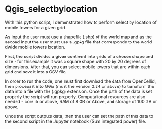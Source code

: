 # Qgis_selectbylocation

With this python script, I demonstrated how to perform select by location of mobile towers for a given grid.

As input the user must use a shapefile (.shp) of the world map and as the second input the user must use a .gpkg file that corresponds to the world dwide mobile towers location.

First, the script divides a given continent into grids of a chosen shape and size - for this example it was a square shape with 20 by 20 degrees of dimensions. After that, you can select mobile towers that are within each grid and save it into a CSV file.

In order to run the code, one must first download the data from OpenCellid, then process it into QGis (must the version 3.24 or above) to transform the data into a file with the (.gpkg) extension. Once the path of the data is set properly the script will run properly.
Computational resources are also needed -  core i5 or above, RAM of 8 GB or Above, and storage of 100 GB or above.

Once the script outputs data, then the user can set the path of this data to the second script in the Jupyter notebook (Sum integrated power) file.
